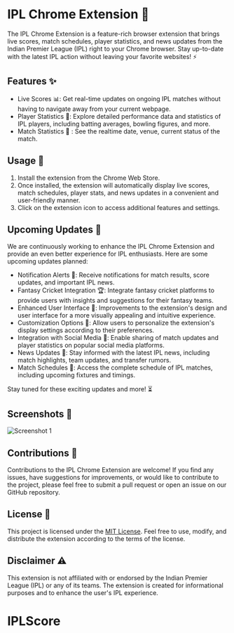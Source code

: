 # IPL Chrome Extension 🏏

The IPL Chrome Extension is a feature-rich browser extension that brings live scores, match schedules, player statistics, and news updates from the Indian Premier League (IPL) right to your Chrome browser. Stay up-to-date with the latest IPL action without leaving your favorite websites! ⚡️

## Features ✨

- Live Scores 📊: Get real-time updates on ongoing IPL matches without having to navigate away from your current webpage.
- Player Statistics 🏏: Explore detailed performance data and statistics of IPL players, including batting averages, bowling figures, and more.
- Match Statistics 📅 : See the realtime date, venue, current status of the match.


## Usage 🚀

1. Install the extension from the Chrome Web Store.
2. Once installed, the extension will automatically display live scores, match schedules, player stats, and news updates in a convenient and user-friendly manner.
3. Click on the extension icon to access additional features and settings.

## Upcoming Updates 📣

We are continuously working to enhance the IPL Chrome Extension and provide an even better experience for IPL enthusiasts. Here are some upcoming updates planned:

- Notification Alerts 🔔: Receive notifications for match results, score updates, and important IPL news.
- Fantasy Cricket Integration 🏆: Integrate fantasy cricket platforms to provide users with insights and suggestions for their fantasy teams.
- Enhanced User Interface 💫: Improvements to the extension's design and user interface for a more visually appealing and intuitive experience.
- Customization Options 🎨: Allow users to personalize the extension's display settings according to their preferences.
- Integration with Social Media 📲: Enable sharing of match updates and player statistics on popular social media platforms.
- News Updates 📰: Stay informed with the latest IPL news, including match highlights, team updates, and transfer rumors.
- Match Schedules 📅: Access the complete schedule of IPL matches, including upcoming fixtures and timings.

Stay tuned for these exciting updates and more! ⏳

## Screenshots 📸

![Screenshot 1](screenshot.png)

## Contributions 🤝

Contributions to the IPL Chrome Extension are welcome! If you find any issues, have suggestions for improvements, or would like to contribute to the project, please feel free to submit a pull request or open an issue on our GitHub repository.

## License 📜

This project is licensed under the [MIT License](LICENSE). Feel free to use, modify, and distribute the extension according to the terms of the license.


## Disclaimer ⚠️

This extension is not affiliated with or endorsed by the Indian Premier League (IPL) or any of its teams. The extension is created for informational purposes and to enhance the user's IPL experience.
# IPLScore
